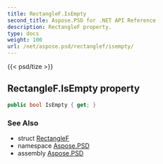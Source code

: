 ```yaml
---
title: RectangleF.IsEmpty
second_title: Aspose.PSD for .NET API Reference
description: RectangleF property. 
type: docs
weight: 100
url: /net/aspose.psd/rectanglef/isempty/
---
```

{{< psd/tize >}}
## RectangleF.IsEmpty property

```csharp
public bool IsEmpty { get; }
```

### See Also

* struct [RectangleF](../)
* namespace [Aspose.PSD](../../rectanglef/)
* assembly [Aspose.PSD](../../../)


